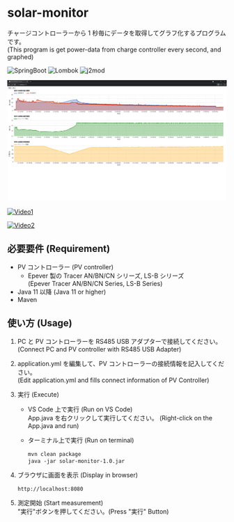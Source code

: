 # solar-monitor

チャージコントローラーから 1 秒毎にデータを取得してグラフ化するプログラムです。  
(This program is get power-data from charge controller every second, and graphed)

![SpringBoot](https://img.shields.io/badge/SpringBoot-2.5.1-green.svg) 
![Lombok](https://img.shields.io/badge/Lombok-1.18.20-green.svg) 
![j2mod](https://img.shields.io/badge/j2mod-2.7.0-green.svg)

![Image](image.png)

[![Video1](https://img.youtube.com/vi/efbGyuWX_BE/0.jpg)](https://www.youtube.com/watch?v=efbGyuWX_BE)

[![Video2](https://img.youtube.com/vi/VzXYcjmUyp4/0.jpg)](https://www.youtube.com/watch?v=VzXYcjmUyp4)

## 必要要件 (Requirement)

- PV コントローラー (PV controller)
  - Epever 製の Tracer AN/BN/CN シリーズ, LS-B シリーズ  
    (Epever Tracer AN/BN/CN Series, LS-B Series)
- Java 11 以降 (Java 11 or higher)
- Maven

## 使い方 (Usage)

1. PC と PV コントローラーを RS485 USB アダプターで接続してください。  
   (Connect PC and PV controller with RS485 USB Adapter)

2. application.yml を編集して、PV コントローラーの接続情報を記入してください。  
   (Edit application.yml and fills connect information of PV Controller)

3. 実行 (Execute)

   - VS Code 上で実行 (Run on VS Code)  
     App.java を右クリックして実行してください。 (Right-click on the App.java and run)

   - ターミナル上で実行 (Run on terminal)
     ```command
     mvn clean package
     java -jar solar-monitor-1.0.jar
     ```

4. ブラウザに画面を表示 (Display in browser)

   ```url
   http://localhost:8080
   ```

5. 測定開始 (Start measurement)  
   "実行"ボタンを押してください。(Press "実行" Button)
